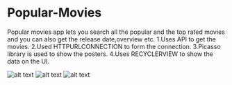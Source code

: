 # Popular-Movies
Popular movies app lets you search all the popular and  the top rated movies and you can also get the release date,overview etc.
1.Uses API to get the movies.
2.Used HTTPURLCONNECTION  to form the connection.
3.Picasso library is used to show the posters.
4.Uses RECYCLERVIEW to show the data on the UI.


![alt text](SS1/Popular-Movies.png "Main Page")
![alt text](SS2/Popular-Movies.png "Detail page to see the overview,release date,etc")
![alt text](SS3/Popular-Movies.png "Page to sort the data")



